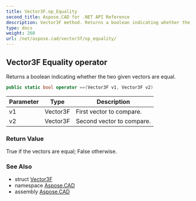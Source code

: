 ```yaml
---
title: Vector3F.op_Equality
second_title: Aspose.CAD for .NET API Reference
description: Vector3F method. Returns a boolean indicating whether the two given vectors are equal
type: docs
weight: 260
url: /net/aspose.cad/vector3f/op_equality/
---
```

## Vector3F Equality operator

Returns a boolean indicating whether the two given vectors are equal.

```csharp
public static bool operator ==(Vector3F v1, Vector3F v2)
```

| Parameter | Type | Description |
| --- | --- | --- |
| v1 | Vector3F | First vector to compare. |
| v2 | Vector3F | Second vector to compare. |

### Return Value

True if the vectors are equal; False otherwise.

### See Also

* struct [Vector3F](../)
* namespace [Aspose.CAD](../../vector3f/)
* assembly [Aspose.CAD](../../../)


